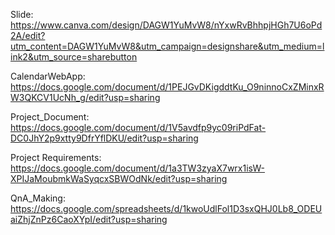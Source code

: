 Slide: https://www.canva.com/design/DAGW1YuMvW8/nYxwRvBhhpjHGh7U6oPd2A/edit?utm_content=DAGW1YuMvW8&utm_campaign=designshare&utm_medium=link2&utm_source=sharebutton

CalendarWebApp: https://docs.google.com/document/d/1PEJGvDKigddtKu_O9ninnoCxZMinxRW3QKCV1UcNh_g/edit?usp=sharing

Project_Document: https://docs.google.com/document/d/1V5avdfp9yc09riPdFat-DC0JhY2p9xtty9DfrYflDKU/edit?usp=sharing

Project Requirements: https://docs.google.com/document/d/1a3TW3zyaX7wrx1isW-XPIJaMoubmkWaSyqcxSBWOdNk/edit?usp=sharing

QnA_Making: https://docs.google.com/spreadsheets/d/1kwoUdlFol1D3sxQHJ0Lb8_ODEUaiZhjZnPz6CaoXYpI/edit?usp=sharing
